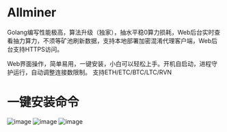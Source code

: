 # Allminer 
Golang编写性能极高，算法升级（独家），抽水平稳0算力损耗，Web后台实时查看抽力算力，不须等矿池刷新数据，支持本地部署加密混淆代理客户端，Web后台支持HTTPS访问。

Web界面操作，简单易用，一键安装，小白可以轻松上手。开机自启动，进程守护运行，自动调整连接数限制。  支持ETH/ETC/BTC/LTC/RVN  

# 一键安装命令


![image](https://user-images.githubusercontent.com/105292192/168423581-1eeb4647-4a88-4b1d-884f-db1179792d0d.png)
![image](https://user-images.githubusercontent.com/105292192/168423593-595242fc-0808-4609-b438-7911ab1a92db.png)
![image](https://user-images.githubusercontent.com/105292192/168423650-f37b8da0-2a5e-4961-b7f7-eed841cd81b3.png)
